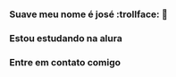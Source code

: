 ### Suave meu nome é josé :trollface: 🐳

###  Estou estudando na alura
###  Entre em contato comigo

